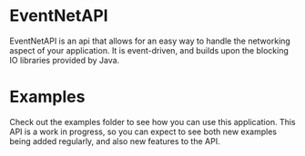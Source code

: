 # EventNetAPI
EventNetAPI is an api that allows for an easy way to handle the networking aspect of your application. It is event-driven, and builds upon the blocking IO libraries provided by Java.

# Examples
Check out the examples folder to see how you can use this application. This API is a work in progress, so you can expect to see both new
examples being added regularly, and also new features to the API.
